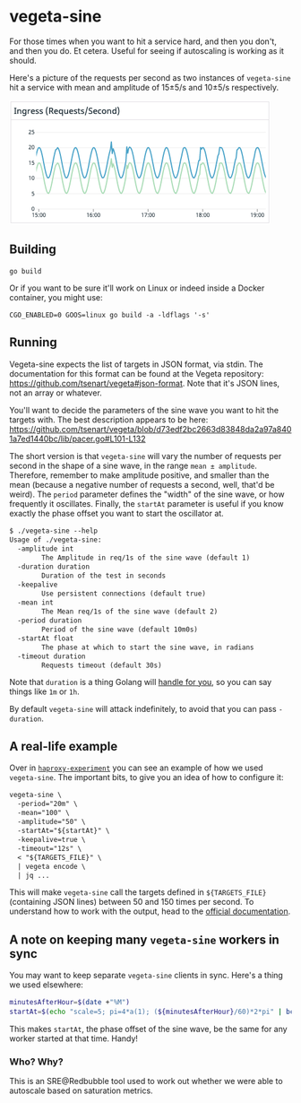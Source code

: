# vegeta-sine

For those times when you want to hit a service hard, and then you don't, and then you do.  Et
cetera.  Useful for seeing if autoscaling is working as it should.

Here's a picture of the requests per second as two instances of `vegeta-sine` hit a service with
mean and amplitude of 15±5/s and 10±5/s respectively.

![Example of attack load varying as a sine curve](/img/load-graph.png)

## Building

```
go build
```

Or if you want to be sure it'll work on Linux or indeed inside a Docker container, you might use:

```
CGO_ENABLED=0 GOOS=linux go build -a -ldflags '-s'
```

## Running

Vegeta-sine expects the list of targets in JSON format, via stdin.  The documentation for this
format can be found at the Vegeta repository: https://github.com/tsenart/vegeta#json-format. Note
that it's JSON lines, not an array or whatever.

You'll want to decide the parameters of the sine wave you want to hit the targets with.  The best
description appears to be here:
https://github.com/tsenart/vegeta/blob/d73edf2bc2663d83848da2a97a8401a7ed1440bc/lib/pacer.go#L101-L132

The short version is that `vegeta-sine` will vary the number of requests per second in the shape of
a sine wave, in the range `mean ± amplitude`.  Therefore, remember to make amplitude positive, and
smaller than the mean (because a negative number of requests a second, well, that'd be weird).  The
`period` parameter defines the "width" of the sine wave, or how frequently it oscillates.  Finally,
the `startAt` parameter is useful if you know exactly the phase offset you want to start the
oscillator at.

```ShellSession
$ ./vegeta-sine --help
Usage of ./vegeta-sine:
  -amplitude int
    	The Amplitude in req/1s of the sine wave (default 1)
  -duration duration
    	Duration of the test in seconds
  -keepalive
    	Use persistent connections (default true)
  -mean int
    	The Mean req/1s of the sine wave (default 2)
  -period duration
    	Period of the sine wave (default 10m0s)
  -startAt float
    	The phase at which to start the sine wave, in radians
  -timeout duration
    	Requests timeout (default 30s)
```

Note that `duration` is a thing Golang will [handle for
you](https://golang.org/pkg/time/#ParseDuration), so you can say things like `1m` or `1h`.

By default `vegeta-sine` will attack indefinitely, to avoid that you can pass `-duration`.

## A real-life example

Over in
[`haproxy-experiment`](https://github.com/redbubble/haproxy-experiment/blob/2d99a743c0bccb50160b1a56eb714ef4edfafe39/bin/http#L53-L102)
you can see an example of how we used `vegeta-sine`.  The important bits, to give you an idea of how
to configure it:

```
vegeta-sine \
  -period="20m" \
  -mean="100" \
  -amplitude="50" \
  -startAt="${startAt}" \
  -keepalive=true \
  -timeout="12s" \
  < "${TARGETS_FILE}" \
  | vegeta encode \
  | jq ...
```

This will make `vegeta-sine` call the targets defined in `${TARGETS_FILE}` (containing JSON lines)
between 50 and 150 times per second.  To understand how to work with the output, head to the
[official documentation](https://github.com/tsenart/vegeta#encode-command).


## A note on keeping many `vegeta-sine` workers in sync

You may want to keep separate `vegeta-sine` clients in sync.  Here's a thing we used elsewhere:

```Bash
minutesAfterHour=$(date +"%M")
startAt=$(echo "scale=5; pi=4*a(1); (${minutesAfterHour}/60)*2*pi" | bc -l)
```

This makes `startAt`, the phase offset of the sine wave, be the same for any worker started at that
time.  Handy!

### Who?  Why?

This is an SRE@Redbubble tool used to work out whether we were able to autoscale based on saturation
metrics.

